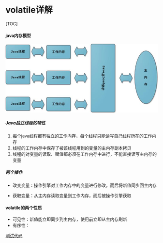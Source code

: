 # volatile详解
[TOC]
#### java内存模型

![img](./pic/JMM.jpg)

##### Java独立线程的特性

1. 每个java线程都有独立的工作内存，每个线程只能读写自己线程所在的工作内存
2. 线程的工作内存中保存了被该线程用到的变量的主内存副本拷贝
3. 线程的对变量的读取、赋值都必须在工作内存中进行，不能直接读写主内存的变量

##### 两个操作

- 改变变量：操作引擎对工作内存中的变量进行修改，而后将新值同步回主内存

- 获取变量：从主内存读取变量到工作内存，而后被操作引擎获取

#### volatile的两个性质

- 可见性：新值能立即同步到主内存，使用前立即从主内存刷新
- 有序性：



[测试代码](https://github.com/VAS-QZ/Learning/tree/master/NIO)

